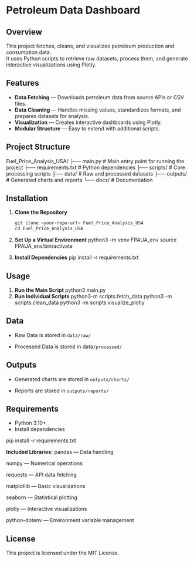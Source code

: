 # Petroleum Data Dashboard

## Overview
This project fetches, cleans, and visualizes petroleum production and consumption data.  
It uses Python scripts to retrieve raw datasets, process them, and generate interactive visualizations using Plotly.

## Features
- **Data Fetching** — Downloads petroleum data from source APIs or CSV files.
- **Data Cleaning** — Handles missing values, standardizes formats, and prepares datasets for analysis.
- **Visualization** — Creates interactive dashboards using Plotly.
- **Modular Structure** — Easy to extend with additional scripts.

## Project Structure
Fuel_Price_Analysis_USA/
├── main.py # Main entry point for running the project
├── requirements.txt # Python dependencies
├── scripts/ # Core processing scripts
├── data/ # Raw and processed datasets
├── outputs/ # Generated charts and reports
└── docs/ # Documentation


## Installation
1. **Clone the Repository**
   ```bash
   git clone <your-repo-url> Fuel_Price_Analysis_USA
   cd Fuel_Price_Analysis_USA

2. **Set Up a Virtual Environment**
python3 -m venv FPAUA_env
source FPAUA_env/bin/activate

3. **Install Dependencies**
pip install -r requirements.txt



## Usage 
1. **Run the Main Script**
python3 main.py
2. **Run Individual Scripts**
python3-m scripts.fetch_data
python3 -m scripts.clean_data
python3 -m scripts.visualize_plotly

## Data
- Raw Data is stored in `data/raw/`

- Processed Data is stored in data`/processed/`

## Outputs

- Generated charts are stored in `outputs/charts/`

- Reports are stored in `outputs/reports/`
## Requirements

- Python 3.10+
- Install dependencies 

pip install -r requirements.txt

**Included Libraries:**
pandas — Data handling

numpy — Numerical operations

requests — API data fetching

matplotlib — Basic visualizations

seaborn — Statistical plotting

plotly — Interactive visualizations

python-dotenv — Environment variable management

## License

This project is licensed under the MIT License.